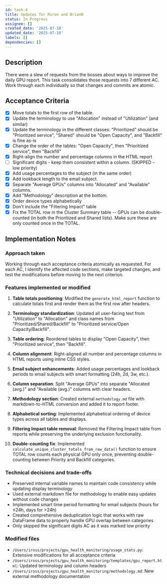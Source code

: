 ```yaml
---
id: task-4
title: Updates for Miron and BrianB
status: In Progress
assignee: []
created_date: '2025-07-18'
updated_date: '2025-07-18'
labels: []
dependencies: []
---
```


## Description
There were a slew of requests from the bosses about ways to improve the daily GPU report. This task consolidates those requests into 7 different AC. Work through each individually so that changes and commits are atomic. 

## Acceptance Criteria
- [X] Move totals to the first row of the table.
- [X] Update the terminology to use "Allocation" instead of "Utilization" (and similar)
- [X] Update the terminology in the different classes: "Prioritized" should be "Prioritized service", "Shared" should be "Open Capacity", and "Backfill" is fine as-is
- [X] Change the order of the tables: "Open Capacity", then "Prioritized service", then "Backfill"
- [X] Right-align the number and percentage columns in the HTML report
- [ ] Significant digits - keep them consistent within a column. (SKIPPED - low priority)
- [X] Add usage percentages to the subject (in the same order)
- [X] Add lookback length to the email subject.
- [X] Separate "Average GPUs" columns into "Allocated" and "Available" columns.
- [X] Add "Methodology" description at the bottom.
- [X] Order device types alphabetically
- [X] Don't include the "Filtering Impact" table
- [X] Fix the TOTAL row in the Cluster Summary table -- GPUs can be double-counted (in both the Prioritized and Shared lists). Make sure these are only counted once in the TOTAL.

## Implementation Notes

### Approach taken
Working through each acceptance criteria atomically as requested. For each AC, I identify the affected code sections, make targeted changes, and test the modifications before moving to the next criterion.

### Features implemented or modified
1. **Table totals positioning**: Modified the `generate_html_report` function to calculate totals first and render them as the first row after headers.

2. **Terminology standardization**: Updated all user-facing text from "Utilization" to "Allocation" and class names from "Prioritized/Shared/Backfill" to "Prioritized service/Open Capacity/Backfill".

3. **Table ordering**: Reordered tables to display "Open Capacity", then "Prioritized service", then "Backfill".

4. **Column alignment**: Right-aligned all number and percentage columns in HTML reports using inline CSS styles.

5. **Email subject enhancements**: Added usage percentages and lookback periods to email subjects with smart formatting (24h, 2d, 3w, etc.).

6. **Column separation**: Split "Average GPUs" into separate "Allocated (avg.)" and "Available (avg.)" columns with clear headers.

7. **Methodology section**: Created external `methodology.md` file with markdown-to-HTML conversion and added it to report footer.

8. **Alphabetical sorting**: Implemented alphabetical ordering of device types across all tables and displays.

9. **Filtering Impact table removal**: Removed the Filtering Impact table from reports while preserving the underlying exclusion functionality.

10. **Double-counting fix**: Implemented `calculate_unique_cluster_totals_from_raw_data()` function to ensure TOTAL row counts each physical GPU only once, preventing double-counting between Priority and Backfill categories.

### Technical decisions and trade-offs
- Preserved internal variable names to maintain code consistency while updating display terminology
- Used external markdown file for methodology to enable easy updates without code changes
- Implemented smart time period formatting for email subjects (hours for ≤24h, days for >24h)
- Created comprehensive deduplication logic that works with raw DataFrame data to properly handle GPU overlap between categories
- Only skipped the significant digits AC as it was marked low priority

### Modified files
- `/Users/iross/projects/gpu_health_monitoring/usage_stats.py`: Extensive modifications for all acceptance criteria
- `/Users/iross/projects/gpu_health_monitoring/templates/gpu_report.html`: Updated terminology and column headers
- `/Users/iross/projects/gpu_health_monitoring/methodology.md`: New external methodology documentation
